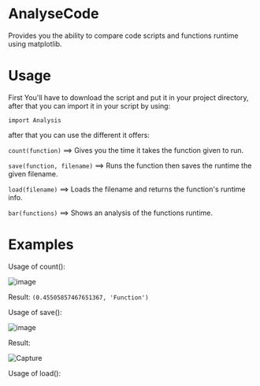 # AnalyseCode
Provides you the ability to compare code scripts and functions runtime using matplotlib.

# Usage

First You'll have to download the script and put it in your project directory, after that you can import it in your script by using:

```import Analysis```

after that you can use the different it offers:

```count(function)``` ==> Gives you the time it takes the function given to run.

```save(function, filename)``` ==> Runs the function then saves the runtime the given filename.

```load(filename)``` ==> Loads the filename and returns the function's runtime info.

```bar(functions)``` ==> Shows an analysis of the functions runtime.

# Examples

Usage of count():

![image](https://user-images.githubusercontent.com/98488748/218310382-27b9a6d8-48a4-48b6-b111-0f8eee18b1dc.png)

Result: ```(0.45505857467651367, 'Function')```

Usage of save():

![image](https://user-images.githubusercontent.com/98488748/218310557-4a7e6108-da52-4f9c-b6e0-9a8fe1a82f95.png)

Result:

![Capture](https://user-images.githubusercontent.com/98488748/218310570-926ece65-c501-4458-b0ad-f21d4dd75954.PNG)

Usage of load():


